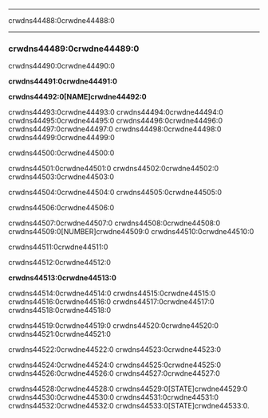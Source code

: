 * * *

crwdns44488:0crwdne44488:0

* * *

### crwdns44489:0crwdne44489:0

  


crwdns44490:0crwdne44490:0

**crwdns44491:0crwdne44491:0**

**crwdns44492:0[NAME]crwdne44492:0**

crwdns44493:0crwdne44493:0 crwdns44494:0crwdne44494:0 crwdns44495:0crwdne44495:0 crwdns44496:0crwdne44496:0 crwdns44497:0crwdne44497:0 crwdns44498:0crwdne44498:0 crwdns44499:0crwdne44499:0

crwdns44500:0crwdne44500:0

crwdns44501:0crwdne44501:0 crwdns44502:0crwdne44502:0 crwdns44503:0crwdne44503:0

crwdns44504:0crwdne44504:0 crwdns44505:0crwdne44505:0

crwdns44506:0crwdne44506:0

crwdns44507:0crwdne44507:0 crwdns44508:0crwdne44508:0 crwdns44509:0[NUMBER]crwdne44509:0 crwdns44510:0crwdne44510:0

crwdns44511:0crwdne44511:0

crwdns44512:0crwdne44512:0

**crwdns44513:0crwdne44513:0**

crwdns44514:0crwdne44514:0 crwdns44515:0crwdne44515:0 crwdns44516:0crwdne44516:0 crwdns44517:0crwdne44517:0 crwdns44518:0crwdne44518:0

crwdns44519:0crwdne44519:0 crwdns44520:0crwdne44520:0 crwdns44521:0crwdne44521:0

crwdns44522:0crwdne44522:0 crwdns44523:0crwdne44523:0

crwdns44524:0crwdne44524:0 crwdns44525:0crwdne44525:0 crwdns44526:0crwdne44526:0 crwdns44527:0crwdne44527:0

crwdns44528:0crwdne44528:0 crwdns44529:0[STATE]crwdne44529:0 crwdns44530:0crwdne44530:0 crwdns44531:0crwdne44531:0 crwdns44532:0crwdne44532:0 crwdns44533:0[STATE]crwdne44533:0.